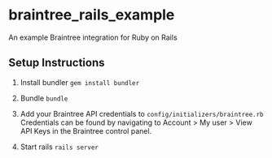 # braintree_rails_example
An example Braintree integration for Ruby on Rails

## Setup Instructions

1. Install bundler
   `gem install bundler`

2. Bundle
  `bundle`

3. Add your Braintree API credentials to `config/initializers/braintree.rb`
   Credentials can be found by navigating to Account > My user > View API Keys in the Braintree control panel.

4. Start rails
   `rails server`
